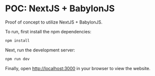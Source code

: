 # POC: NextJS + BabylonJS

Proof of concept to utilize NextJS + BabylonJS.

To run, first install the npm dependencies:

```bash
npm install
```

Next, run the development server:

```bash
npm run dev
```

Finally, open [http://localhost:3000](http://localhost:3000) in your browser to view the website.
